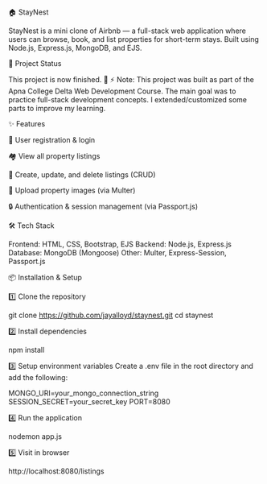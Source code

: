 🏠 StayNest

StayNest is a mini clone of Airbnb — a full-stack web application where users can browse, book, and list properties for short-term stays.
Built using Node.js, Express.js, MongoDB, and EJS.

🚧 Project Status

This project is now finished. 🎉
⚡ Note: This project was built as part of the Apna College Delta Web Development Course. The main goal was to practice full-stack development concepts. I extended/customized some parts to improve my learning.

✨ Features

🧑 User registration & login

🏘 View all property listings

📝 Create, update, and delete listings (CRUD)

📸 Upload property images (via Multer)

🔒 Authentication & session management (via Passport.js)

🛠 Tech Stack

Frontend: HTML, CSS, Bootstrap, EJS
Backend: Node.js, Express.js
Database: MongoDB (Mongoose)
Other: Multer, Express-Session, Passport.js

📦 Installation & Setup

1️⃣ Clone the repository

git clone https://github.com/jayalloyd/staynest.git
cd staynest


2️⃣ Install dependencies

npm install


3️⃣ Setup environment variables
Create a .env file in the root directory and add the following:

MONGO_URI=your_mongo_connection_string
SESSION_SECRET=your_secret_key
PORT=8080


4️⃣ Run the application

nodemon app.js


5️⃣ Visit in browser

http://localhost:8080/listings
